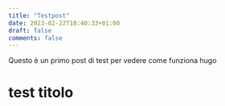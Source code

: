 ```yaml
---
title: "Testpost"
date: 2023-02-22T18:40:33+01:00
draft: false
comments: false
---
```


Questo è un primo post di test per vedere come funziona hugo

# test titolo
